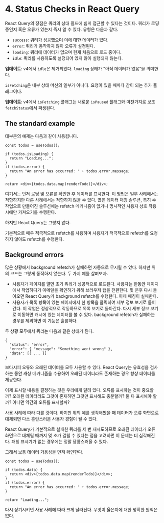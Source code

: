 # 4. Status Checks in React Query

React Query의 장점은 쿼리의 상태 필드에 쉽게 접근할 수 있다는 것이다.
쿼리가 로딩중인지 혹은 오류가 있는지 즉시 알 수 있다.
유형은 다음과 같다.

- `success`: 쿼리가 성공했으며 이에 대한 데이터가 있다.
- `error`: 쿼리가 동작하지 않아 오류가 설정된다.
- `loading`: 쿼리에 데이터가 없으며 현재 처음으로 로드 중이다.
- `idle`: 쿼리를 사용하도록 설정되어 있지 않아 실행되지 않는다.

**업데이트**: v4에서 `idle`은 제거되었다. `loading` 상태가 "아직 데이터가 없음"을 의미한다.

`isFetching`은 내부 상태 머신의 일부가 아니다.
요청이 있을 때마다 참이 되는 추가 플래그이다.

**업데이트**: v4에서 `isFetching` 플래그는 새로운 `isPaused` 플래그와 마찬가지로 보조 `fetchStatus`에서 파생된다.

## The standard example

대부분의 예제는 다음과 같이 사용됩니다.

```tsx
const todos = useTodos();

if (todos.isLoading) {
  return "Loading...";
}
if (todos.error) {
  return "An error has occurred: " + todos.error.message;
}

return <div>{todos.data.map(renderTodo)}</div>;
```

여기서는 먼저 로딩 및 오류를 확인한 후 데이터를 표시한다.
이 방법은 일부 사례에서는 적합하지만 다른 사례에서는 적합하지 않을 수 있다.
많은 데이터 패칭 솔루션, 특히 수작업으로 만들어진 솔루션에는 refetch 메커니즘이 없거나 명시적인 사용자 상호 작용 시에만 가져오기를 수행한다.

하지만 React Query는 그렇지 않다.

기본적으로 매우 적극적으로 refetch를 사용하며 사용자가 적극적으로 refetch를 요청하지 않아도 refetch를 수행한다.

## Background errors

많은 상황에서 background refetch가 실패하면 자동으로 무시될 수 있다.
하지만 위의 코드는 그렇게 동작하지 않는다.
두 가지 예를 살펴보자.

- 사용자가 페이지를 열면 초기 쿼리가 성공적으로 로드된다. 사용자는 한동안 페이지에서 작업하다가 이메일을 확인하기 위해 브라우저 탭을 전환한다. 몇 분후 다시 돌아오면 React Query가 background refetch를 수행한다. 이제 패칭이 실패한다.
- 사용자가 목록 항목이 있는 페이지에서 한 항목을 클릭하여 세부 정보 보기로 들어간다. 이 작업은 정상적으로 작동하므로 목록 보기로 돌아간다. 다시 세부 정보 보기로 이동하면 캐시에 있는 데이터를 볼 수 있다. background refetch가 실패하는 경우를 제외하면 이 기능은 훌륭하다.

두 상황 모두에서 쿼리는 다음과 같은 상태가 된다.

```tsx
{
  "status": "error",
  "error": { "message": "Something went wrong" },
  "data": [{ ... }]
}
```

보다시피 오류와 오래된 데이터를 모두 사용할 수 있다.
React Query는 유효성을 검사하는 동안 캐싱 메커니즘을 수용하여 오래된 데이터라도 존재하는 경우 항상 데이터를 제공한다.

이제 표시할 내용을 결정하는 것은 우리에게 달려 있다.
오류를 표시하는 것이 중요할까?
오래된 데이터라도 그것이 존재하면 그것만 표시해도 충분할까?
둘 다 표시해야 할까?
아니면 약간의 오류를 표시할까?

사용 사례에 따라 다를 것이다.
하지만 위의 예를 생각해봤을 때 데이터가 오류 화면으로 대체되면 다소 혼란스러운 사용자 경험이 될 수 있다.

React Query가 기본적으로 실패한 쿼리를 세 번 재시도하므로 오래된 데이터가 오류 화면으로 대체될 때까지 몇 초가 걸릴 수 있다는 점을 고려하면 이 문제는 더 심각해진다.
패칭 표시기가 없는 경우에는 정말 당황스러울 수 있다.

그래서 보통 데이터 가용성을 먼저 확인한다.

```tsx
const todos = useTodos();

if (todos.data) {
  return <div>{todos.data.map(renderTodo)}</div>;
}
if (todos.error) {
  return "An error has occurred: " + todos.error.message;
}

return "Loading...";
```

다시 상기시키면 사용 사례에 따라 크게 달라진다.
무엇이 옳은지에 대한 명확한 원칙은 없다.
